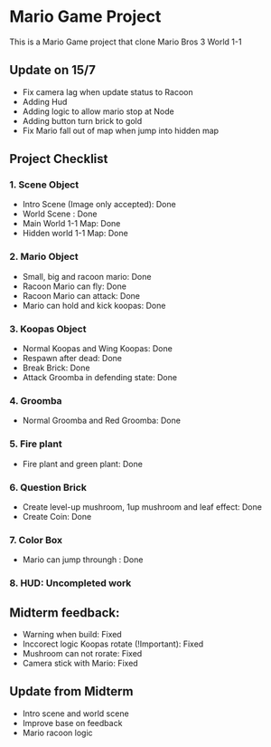 
# Mario Game Project

This is a Mario Game project that clone Mario Bros 3 World 1-1
## Update on 15/7
- Fix camera lag when update status to Racoon
- Adding Hud
- Adding logic to allow mario stop at Node
- Adding button turn brick to gold
- Fix Mario fall out of map when jump into hidden map

## Project Checklist
### 1. Scene Object
- Intro Scene (Image only accepted): Done
- World Scene : Done
- Main World 1-1 Map: Done
- Hidden world 1-1 Map: Done
### 2. Mario Object
- Small, big and racoon mario: Done
- Racoon Mario can fly: Done
- Racoon Mario can attack: Done
- Mario can hold and kick koopas: Done

### 3. Koopas Object
- Normal Koopas and Wing Koopas: Done
- Respawn after dead: Done
- Break Brick: Done
- Attack Groomba in defending state: Done

### 4. Groomba
- Normal Groomba and Red Groomba: Done

### 5. Fire plant
- Fire plant and green plant: Done

### 6. Question Brick
- Create level-up mushroom, 1up mushroom and leaf effect: Done
- Create Coin: Done

### 7. Color Box
- Mario can jump throungh : Done

### 8. HUD: Uncompleted work


## Midterm feedback:
- Warning when build: Fixed
- Inccorect logic Koopas rotate (!Important): Fixed
- Mushroom can not rorate: Fixed
- Camera stick with Mario: Fixed


## Update from Midterm
- Intro scene and world scene
- Improve base on feedback
- Mario racoon logic

